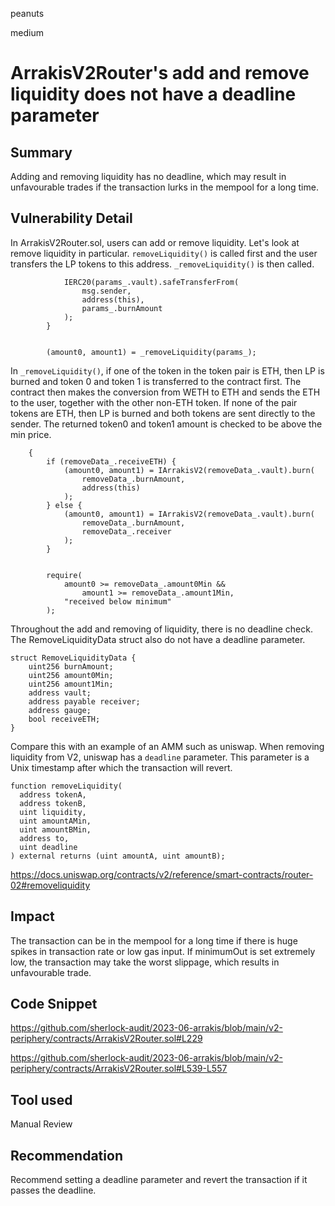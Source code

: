 peanuts

medium

# ArrakisV2Router's add and remove liquidity does not have a deadline parameter

## Summary

Adding and removing liquidity has no deadline, which may result in unfavourable trades if the transaction lurks in the mempool for a long time.

## Vulnerability Detail

In ArrakisV2Router.sol, users can add or remove liquidity. Let's look at remove liquidity in particular. `removeLiquidity()` is called first and the user transfers the LP tokens to this address. `_removeLiquidity()` is then called. 

```solidity
            IERC20(params_.vault).safeTransferFrom(
                msg.sender,
                address(this),
                params_.burnAmount
            );
        }


        (amount0, amount1) = _removeLiquidity(params_);
```

In `_removeLiquidity()`, if one of the token in the token pair is ETH, then LP is burned and token 0 and token 1 is transferred to the contract first. The contract then makes the conversion from WETH to ETH and sends the ETH to the user, together with the other non-ETH token. If none of the pair tokens are ETH, then LP is burned and both tokens are sent directly to the sender. The returned token0 and token1 amount is checked to be above the min price. 

```solidity
    {
        if (removeData_.receiveETH) {
            (amount0, amount1) = IArrakisV2(removeData_.vault).burn(
                removeData_.burnAmount,
                address(this)
            );
        } else {
            (amount0, amount1) = IArrakisV2(removeData_.vault).burn(
                removeData_.burnAmount,
                removeData_.receiver
            );
        }


        require(
            amount0 >= removeData_.amount0Min &&
                amount1 >= removeData_.amount1Min,
            "received below minimum"
        );

```

Throughout the add and removing of liquidity, there is no deadline check. The RemoveLiquidityData struct also do not have a deadline parameter.

```solidity
struct RemoveLiquidityData {
    uint256 burnAmount;
    uint256 amount0Min;
    uint256 amount1Min;
    address vault;
    address payable receiver;
    address gauge;
    bool receiveETH;
}
```

Compare this with an example of an AMM such as uniswap. When removing liquidity from V2,  uniswap has a `deadline` parameter. This parameter is a Unix timestamp after which the transaction will revert.

```solidity
function removeLiquidity(
  address tokenA,
  address tokenB,
  uint liquidity,
  uint amountAMin,
  uint amountBMin,
  address to,
  uint deadline
) external returns (uint amountA, uint amountB);
```

https://docs.uniswap.org/contracts/v2/reference/smart-contracts/router-02#removeliquidity

## Impact

The transaction can be in the mempool for a long time if there is huge spikes in transaction rate or low gas input. If minimumOut is set extremely low, the transaction may take the worst slippage, which results in unfavourable trade.

## Code Snippet

https://github.com/sherlock-audit/2023-06-arrakis/blob/main/v2-periphery/contracts/ArrakisV2Router.sol#L229

https://github.com/sherlock-audit/2023-06-arrakis/blob/main/v2-periphery/contracts/ArrakisV2Router.sol#L539-L557

## Tool used

Manual Review

## Recommendation

Recommend setting a deadline parameter and revert the transaction if it passes the deadline.